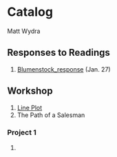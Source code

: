 # Catalog

Matt Wydra

## Responses to Readings

1. [Blumenstock_response](https://github.com/mpwydra/workshop/blob/master/blumenstock.md) (Jan. 27)

## Workshop

1. [Line Plot](https://github.com/mpwydra/workshop/blob/master/Rplot_1.png)
2. The Path of a Salesman 

### Project 1

1.
